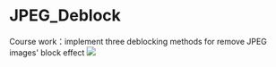 # JPEG_Deblock
Course work：implement three deblocking methods for remove JPEG images' block effect
![](https://github.com/TianYe2017/JPEG_Deblock/blob/master/JPEG_Deblock/description.png)
